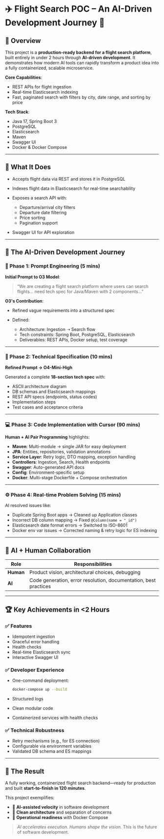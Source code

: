# ✈️ Flight Search POC – An AI-Driven Development Journey 🤖

## 🚀 Overview

This project is a **production-ready backend for a flight search platform**, built entirely in under 2 hours through **AI-driven development**. It demonstrates how modern AI tools can rapidly transform a product idea into a fully containerized, scalable microservice.

**Core Capabilities**:

* REST APIs for flight ingestion
* Real-time Elasticsearch indexing
* Fast, paginated search with filters by city, date range, and sorting by price

**Tech Stack**:

* Java 17, Spring Boot 3
* PostgreSQL
* Elasticsearch
* Maven
* Swagger UI
* Docker & Docker Compose

---

## 📘 What It Does

* Accepts flight data via REST and stores it in PostgreSQL
* Indexes flight data in Elasticsearch for real-time searchability
* Exposes a search API with:

  * Departure/arrival city filters
  * Departure date filtering
  * Price sorting
  * Pagination support
* Swagger UI for API exploration

---

## 🧠 The AI-Driven Development Journey

### 🧩 Phase 1: Prompt Engineering (5 mins)

**Initial Prompt to O3 Model**:

> “We are creating a flight search platform where users can search flights... need tech spec for Java/Maven with 2 components...”

**O3's Contribution**:

* Refined vague requirements into a structured spec
* Defined:

  * Architecture: Ingestion ➝ Search flow
  * Tech constraints: Spring Boot, PostgreSQL, Elasticsearch
  * Deliverables: REST APIs, Docker setup, test coverage

---

### 📄 Phase 2: Technical Specification (10 mins)

**Refined Prompt → O4-Mini-High**

Generated a complete **18-section tech spec** with:

* ASCII architecture diagram
* DB schemas and Elasticsearch mappings
* REST API specs (endpoints, status codes)
* Implementation steps
* Test cases and acceptance criteria

---

### 💻 Phase 3: Code Implementation with Cursor (90 mins)

**Human + AI Pair Programming** highlights:

* **Maven**: Multi-module → single JAR for easy deployment
* **JPA**: Entities, repositories, validation annotations
* **Service Layer**: Retry logic, DTO mapping, exception handling
* **Controllers**: Ingestion, Search, Health endpoints
* **Swagger**: Auto-generated API docs
* **Config**: Environment-specific setup
* **Docker**: Multi-stage Dockerfile + Compose orchestration

---

### ⚙️ Phase 4: Real-time Problem Solving (15 mins)

AI resolved issues like:

* Duplicate Spring Boot apps → Cleaned up Application classes
* Incorrect DB column mapping → Fixed `@Column(name = "_id")`
* Elasticsearch date format errors → Switched to ISO-8601
* Docker env var issues → Corrected naming & retry logic for ES indexing

---

## 🤝 AI + Human Collaboration

| Role      | Responsibilities                                                 |
| --------- | ---------------------------------------------------------------- |
| **Human** | Product vision, architectural choices, debugging                 |
| **AI**    | Code generation, error resolution, documentation, best practices |

---

## 🏆 Key Achievements in <2 Hours

### ✅ Features

* Idempotent ingestion
* Graceful error handling
* Health checks
* Real-time Elasticsearch sync
* Interactive Swagger UI

### ✅ Developer Experience

* One-command deployment:

  ```bash
  docker-compose up --build
  ```
* Structured logs
* Clean modular code
* Containerized services with health checks

### ✅ Technical Robustness

* Retry mechanisms (e.g., for ES connection)
* Configurable via environment variables
* Validated DB schema and ES mappings

---

## 🎯 The Result

A fully working, containerized flight search backend—ready for production and built **start-to-finish in 120 minutes**.

This project exemplifies:

* 🚀 **AI-assisted velocity** in software development
* 🧱 **Clean architecture** and separation of concerns
* 🔧 **Operational readiness** with Docker Compose

> *AI accelerates execution. Humans shape the vision.*
> This is the future of software development.

